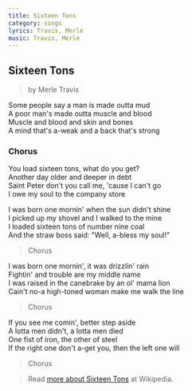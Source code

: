 ```yaml
---
title: Sixteen Tons
category: songs
lyrics: Travis, Merle
music: Travis, Merle
---
```


## Sixteen Tons

> by Merle Travis

Some people say a man is made outta mud  
A poor man's made outta muscle and blood  
Muscle and blood and skin and bones  
A mind that's a-weak and a back that's strong

### Chorus

You load sixteen tons, what do you get?  
Another day older and deeper in debt  
Saint Peter don't you call me, 'cause I can't go  
I owe my soul to the company store

I was born one mornin' when the sun didn't shine  
I picked up my shovel and I walked to the mine  
I loaded sixteen tons of number nine coal  
And the straw boss said: "Well, a-bless my soul!"

> Chorus

I was born one mornin', it was drizzlin' rain  
Fightin' and trouble are my middle name  
I was raised in the canebrake by an ol' mama lion  
Cain't no-a high-toned woman make me walk the line

> Chorus

If you see me comin', better step aside  
A lotta men didn't, a lotta men died  
One fist of iron, the other of steel  
If the right one don't a-get you, then the left one will

> Chorus

> Read [more about Sixteen Tons](https://en.wikipedia.org/wiki/Sixteen_Tons) at Wikipedia.
